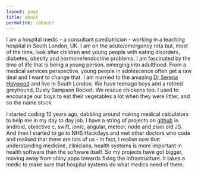 ```yaml
---
layout: page
title: about
permalink: /about/
---
```


I am a hospital medic - a consultant paediatrician - working in a teaching hospital in South London, UK.
I am on the acute/emergency rota but, most of the time, look after children and young people with eating disorders, diabetes, obesity and hormone/endocrine problems. I am fascinated by the time of life that is being a young person, emerging into adulthood. From a medical services perspective, young people in adolescence often get a raw deal and I want to change that.
I am married to the amazing [Dr Serena Haywood](https://twitter.com/serenahaywood) and live in South London. We have teenage boys and a retired greyhound, Dusty Sampson Rocket. We rescue chickens too. I used to encourage our boys to eat their vegetables a lot when they were littler, and so the name stuck.

I started coding 10 years ago, dabbling around making medical calculators to help me in my day to day job. I have a string of projects on [github](https://github.com/eatyourpeas) in android, objective c, swift, ionic, angular, meteor, node and plain old JS. And then I started to go to NHS Hackdays and met other doctors who code and realised that there are lots of us - in fact, I realise now that understanding medicine, clinicians, health systems is more important in health software than the software itself. So my projects have got bigger, moving away from shiny apps towards fixing the infrastructure. It takes a medic to make sure that hospital systems do what medics need of them.